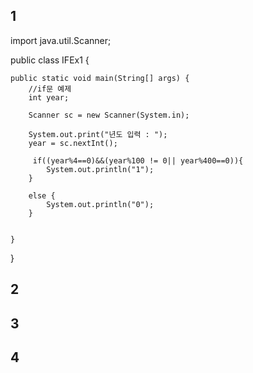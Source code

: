 ## 1

import java.util.Scanner;

public class IFEx1 {

	public static void main(String[] args) {
		//if문 예제
		int year;
		
		Scanner sc = new Scanner(System.in);
		
		System.out.print("년도 입력 : ");
		year = sc.nextInt();
		
		 if((year%4==0)&&(year%100 != 0|| year%400==0)){
			System.out.println("1");
		}
	
		else {
			System.out.println("0");
		}
		

	}

}


## 2 


## 3

## 4
